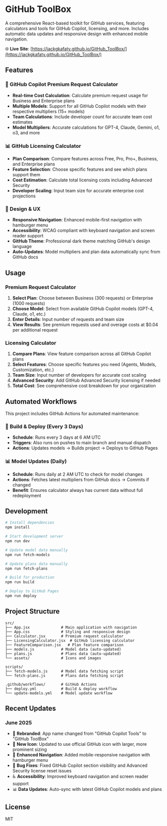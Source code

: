 # GitHub ToolBox

A comprehensive React-based toolkit for GitHub services, featuring calculators and tools for GitHub Copilot, licensing, and more. Includes automatic data updates and responsive design with enhanced mobile navigation.

🌐 **Live Site**: [https://jackgkafaty.github.io/GitHub_ToolBox/](https://jackgkafaty.github.io/GitHub_ToolBox/)

## Features

### 🤖 GitHub Copilot Premium Request Calculator
- **Real-time Cost Calculation**: Calculate premium request usage for Business and Enterprise plans
- **Multiple Models**: Support for all GitHub Copilot models with their respective multipliers (15+ models)
- **Team Calculations**: Include developer count for accurate team cost estimates
- **Model Multipliers**: Accurate calculations for GPT-4, Claude, Gemini, o1, o3, and more

### 📊 GitHub Licensing Calculator
- **Plan Comparison**: Compare features across Free, Pro, Pro+, Business, and Enterprise plans
- **Feature Selection**: Choose specific features and see which plans support them
- **Cost Estimation**: Calculate total licensing costs including Advanced Security
- **Developer Scaling**: Input team size for accurate enterprise cost projections

### 🎨 Design & UX
- **Responsive Navigation**: Enhanced mobile-first navigation with hamburger menu
- **Accessibility**: WCAG compliant with keyboard navigation and screen reader support
- **GitHub Theme**: Professional dark theme matching GitHub's design language
- **Auto-Updates**: Model multipliers and plan data automatically sync from GitHub docs

## Usage

### Premium Request Calculator
1. **Select Plan**: Choose between Business (300 requests) or Enterprise (1000 requests)
2. **Choose Model**: Select from available GitHub Copilot models (GPT-4, Claude, o1, etc.)
3. **Enter Details**: Input number of requests and team size
4. **View Results**: See premium requests used and overage costs at $0.04 per additional request

### Licensing Calculator
1. **Compare Plans**: View feature comparison across all GitHub Copilot plans
2. **Select Features**: Choose specific features you need (Agents, Models, Customization, etc.)
3. **Team Size**: Input number of developers for accurate cost scaling
4. **Advanced Security**: Add GitHub Advanced Security licensing if needed
5. **Total Cost**: See comprehensive cost breakdown for your organization

## Automated Workflows

This project includes GitHub Actions for automated maintenance:

### 🚀 Build & Deploy (Every 3 Days)

- **Schedule**: Runs every 3 days at 6 AM UTC
- **Triggers**: Also runs on pushes to main branch and manual dispatch
- **Actions**: Updates models → Builds project → Deploys to GitHub Pages

### 📊 Model Updates (Daily)

- **Schedule**: Runs daily at 2 AM UTC to check for model changes
- **Actions**: Fetches latest multipliers from GitHub docs → Commits if changed
- **Benefit**: Ensures calculator always has current data without full redeployment

## Development

```bash
# Install dependencies
npm install

# Start development server
npm run dev

# Update model data manually
npm run fetch-models

# Update plans data manually
npm run fetch-plans

# Build for production
npm run build

# Deploy to GitHub Pages
npm run deploy
```

## Project Structure

```text
src/
├── App.jsx              # Main application with navigation
├── App.css              # Styling and responsive design
├── Calculator.jsx       # Premium request calculator
├── LicensingCalculator.jsx  # GitHub licensing calculator
├── FeatureComparison.jsx   # Plan feature comparison
├── models.js            # Model data (auto-updated)
├── plans.js             # Plans data (auto-updated)
└── assets/              # Icons and images

scripts/
├── fetch-models.js      # Model data fetching script
└── fetch-plans.js       # Plans data fetching script

.github/workflows/       # GitHub Actions
├── deploy.yml           # Build & deploy workflow
└── update-models.yml    # Model update workflow
```

## Recent Updates

### June 2025
- 🔄 **Rebranded**: App name changed from "GitHub Copilot Tools" to "GitHub ToolBox"
- 🎨 **New Icon**: Updated to use official GitHub icon with larger, more prominent sizing
- 📱 **Enhanced Navigation**: Added mobile-responsive navigation with hamburger menu
- 🐛 **Bug Fixes**: Fixed GitHub Copilot section visibility and Advanced Security license reset issues
- ♿ **Accessibility**: Improved keyboard navigation and screen reader support
- 📊 **Data Updates**: Auto-sync with latest GitHub Copilot models and plans

## License

MIT

